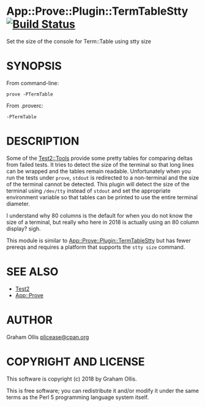 # App::Prove::Plugin::TermTableStty [![Build Status](https://secure.travis-ci.org/plicease/work.png)](http://travis-ci.org/plicease/work)

Set the size of the console for Term::Table using stty size

# SYNOPSIS

From command-line:

    prove -PTermTable

From .proverc:

    -PTermTable

# DESCRIPTION

Some of the [Test2::Tools](https://metacpan.org/pod/Test2::Tools) provide some pretty tables for comparing deltas from failed tests.  It tries to 
detect the size of the terminal so that long lines can be wrapped and the tables remain readable.  Unfortunately
when you run the tests under `prove`, `stdout` is redirected to a non-terminal and the size of the terminal
cannot be detected.  This plugin will detect the size of the terminal using `/dev/tty` instead of `stdout` and
set the appropriate environment variable so that tables can be printed to use the entire terminal diameter.

I understand why 80 columns is the default for when you do not know the size of a terminal, but really who here 
in 2018 is actually using an 80 column display?  sigh.

This module is similar to [App::Prove::Plugin::TermTableStty](https://metacpan.org/pod/App::Prove::Plugin::TermTableStty) but has fewer prereqs and requires a platform that
supports the `stty size` command.

# SEE ALSO

- [Test2](https://metacpan.org/pod/Test2)
- [App::Prove](https://metacpan.org/pod/App::Prove)

# AUTHOR

Graham Ollis <plicease@cpan.org>

# COPYRIGHT AND LICENSE

This software is copyright (c) 2018 by Graham Ollis.

This is free software; you can redistribute it and/or modify it under
the same terms as the Perl 5 programming language system itself.
